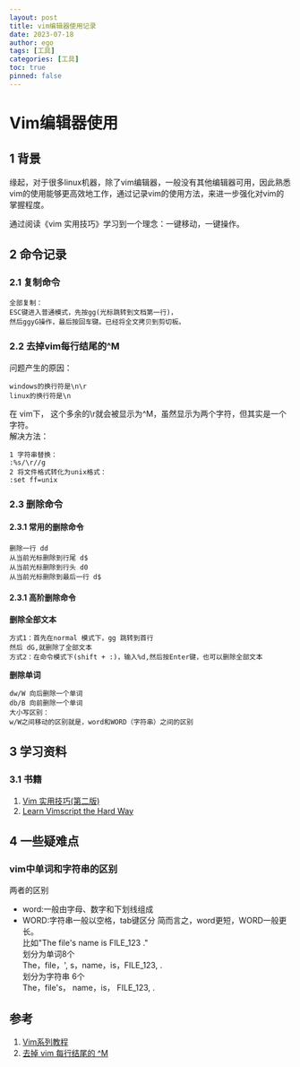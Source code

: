 ```yaml
---
layout: post
title: vim编辑器使用记录
date: 2023-07-18
author: ego
tags: [工具]
categories: [工具]
toc: true
pinned: false
---
```

# Vim编辑器使用
## 1 背景
缘起，对于很多linux机器，除了vim编辑器，一般没有其他编辑器可用，因此熟悉vim的使用能够更高效地工作，通过记录vim的使用方法，来进一步强化对vim的掌握程度。

通过阅读《vim 实用技巧》学习到一个理念：一键移动，一键操作。
## 2 命令记录
### 2.1 复制命令
```
全部复制： 
ESC键进入普通模式，先按gg(光标跳转到文档第一行)，
然后ggyG操作，最后按回车键。已经将全文拷贝到剪切板。
```
### 2.2 去掉vim每行结尾的^M
问题产生的原因：
```
windows的换行符是\n\r
linux的换行符是\n
```
在 vim下， 这个多余的\r就会被显示为^M，虽然显示为两个字符，但其实是一个字符。  
解决方法：
```
1 字符串替换：
:%s/\r//g
2 将文件格式转化为unix格式：
:set ff=unix
```
### 2.3 删除命令
#### 2.3.1 常用的删除命令
```
删除一行 dd
从当前光标删除到行尾 d$
从当前光标删除到行头 d0
从当前光标删除到最后一行 d$
```
#### 2.3.1 高阶删除命令
**删除全部文本**  
```
方式1：首先在normal 模式下，gg 跳转到首行
然后 dG,就删除了全部文本
方式2：在命令模式下(shift + :)，输入%d,然后按Enter键，也可以删除全部文本
```
**删除单词**  
```
dw/W 向后删除一个单词
db/B 向前删除一个单词
大小写区别：
w/W之间移动的区别就是，word和WORD（字符串）之间的区别
```
## 3 学习资料
### 3.1 书籍
1. [Vim 实用技巧(第二版)](https://agou-images.oss-cn-qingdao.aliyuncs.com/pdfs/Vim%E5%AE%9E%E7%94%A8%E6%8A%80%E5%B7%A7%EF%BC%88%E7%AC%AC2%E7%89%88%EF%BC%89.pdf)
2. [Learn Vimscript the Hard Way](https://learnvimscriptthehardway.stevelosh.com/)
## 4 一些疑难点
### vim中单词和字符串的区别
两者的区别  
- word:一般由字母、数字和下划线组成
- WORD:字符串一般以空格，tab键区分
简而言之，word更短，WORD一般更长。  
比如"The file's name is FILE_123 ."  
划分为单词8个  
The，file，', s，name，is，FILE_123, .  
划分为字符串 6个  
The，file's， name，is， FILE_123, .  
## 参考
1. [Vim系列教程](https://www.kawabangga.com/vim%e7%b3%bb%e5%88%97)
2. [去掉 vim 每行结尾的 ^M](https://zhiqiang.org/it/remove-m-from-vim.html)

